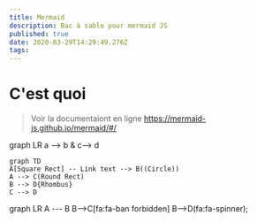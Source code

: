 ```yaml
---
title: Mermaid
description: Bac à sable pour mermaid JS
published: true
date: 2020-03-29T14:29:49.276Z
tags: 
---
```


# C'est quoi
> Voir la documentaiont en ligne https://mermaid-js.github.io/mermaid/#/

graph LR
   a --> b & c--> d


```mermaid
graph TD
A[Square Rect] -- Link text --> B((Circle))
A --> C(Round Rect)
B --> D{Rhombus}
C --> D
```


<div class="mermaid">
graph LR
    A --- B
    B-->C[fa:fa-ban forbidden]
    B-->D(fa:fa-spinner);
</div>
<script>mermaid.initialize({startOnLoad:true});</script>